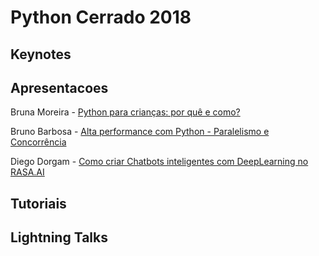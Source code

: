 # Python Cerrado 2018

## Keynotes

## Apresentacoes

Bruna Moreira - [Python para crianças: por quê e como?](https://goo.gl/nx6XrC)

Bruno Barbosa - [Alta performance com Python - Paralelismo e Concorrência](alta-performance-com-python.pdf)

Diego Dorgam - [Como criar Chatbots inteligentes com DeepLearning no RASA.AI](apr-PythonCerrado-rasa-ai.pdf)


## Tutoriais

## Lightning Talks
